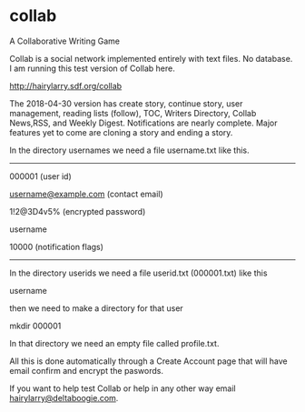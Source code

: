# collab
A Collaborative Writing Game

Collab is a social network implemented entirely with text files. No database. I am running this test version of Collab here.

http://hairylarry.sdf.org/collab

The 2018-04-30 version has create story, continue story, user management, reading lists (follow), TOC, Writers Directory, Collab News,RSS, and Weekly Digest. Notifications are nearly complete. Major features yet to come are cloning a story and ending a story. 

In the directory usernames we need a file username.txt like this.

-----

000001 (user id)

username@example.com (contact email)

1!2@3D4v5% (encrypted password)

username

10000 (notification flags)

-----

In the directory userids we need a file userid.txt (000001.txt) like this

username

then we need to make a directory for that user

mkdir 000001

In that directory we need an empty file called profile.txt.

All this is done automatically through a Create Account page that will have email confirm and encrypt the paswords.

If you want to help test Collab or help in any other way email hairylarry@deltaboogie.com.
